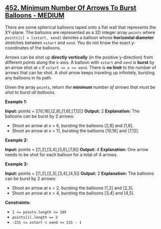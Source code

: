 ## [452. Minimum Number Of Arrows To Burst Balloons - MEDIUM](https://leetcode.com/problems/minimum-number-of-arrows-to-burst-balloons/submissions/1206914859/?envType=daily-question&envId=2024-03-18)

There are some spherical balloons taped onto a flat wall that represents the XY-plane. The balloons are represented as a 2D integer array `points` where `points[i] = [xstart, xend]` denotes a balloon whose **horizontal diameter** stretches between `xstart` and `xend`. You do not know the exact y-coordinates of the balloons.

Arrows can be shot up **directly vertically** (in the positive y-direction) from different points along the x-axis. A balloon with `xstart` and `xend` is **burst** by an arrow shot at `x` if `xstart <= x <= xend`. There is **no limit** to the number of arrows that can be shot. A shot arrow keeps traveling up infinitely, bursting any balloons in its path.

Given the array `points`, return _the **minimum** number of arrows that must be shot to burst all balloons_.

**Example 1:**

**Input:** points = \[\[10,16\],\[2,8\],\[1,6\],\[7,12\]\]
**Output:** 2
**Explanation:** The balloons can be burst by 2 arrows:
- Shoot an arrow at x = 6, bursting the balloons \[2,8\] and \[1,6\].
- Shoot an arrow at x = 11, bursting the balloons \[10,16\] and \[7,12\].

**Example 2:**

**Input:** points = \[\[1,2\],\[3,4\],\[5,6\],\[7,8\]\]
**Output:** 4
**Explanation:** One arrow needs to be shot for each balloon for a total of 4 arrows.

**Example 3:**

**Input:** points = \[\[1,2\],\[2,3\],\[3,4\],\[4,5\]\]
**Output:** 2
**Explanation:** The balloons can be burst by 2 arrows:
- Shoot an arrow at x = 2, bursting the balloons \[1,2\] and \[2,3\].
- Shoot an arrow at x = 4, bursting the balloons \[3,4\] and \[4,5\].

**Constraints:**

*   `1 <= points.length <= 105`
*   `points[i].length == 2`
*   `-231 <= xstart < xend <= 231 - 1`